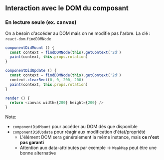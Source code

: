 ## Interaction avec le DOM du composant

### En lecture seule (ex. canvas)

On a besoin d'accéder au DOM mais on ne modifie pas l'arbre. La clé : ``react-dom``.``findDOMNode``

```js
componentDidMount () {
  const context = findDOMNode(this).getContext('2d')
  paint(context, this.props.rotation)
}
```

```js
componentDidUpdate () {
  const context = findDOMNode(this).getContext('2d')
  context.clearRect(0, 0, 200, 200)
  paint(context, this.props.rotation)
}
```

```js
render () {
  return <canvas width={200} height={200} />
}
```

Note:

* ``componentDidMount`` pour accéder au DOM dès que disponible
* ``componentDidUpdate`` pour réagir aux modification d'état/propriété
  * L'élément DOM sera généralement la même instance, mais **ce n'est pas garanti**
  * Attention aux data-attributes par exemple → ``WeakMap`` peut être une bonne alternative
